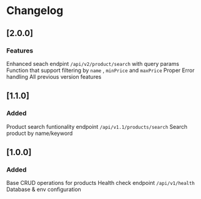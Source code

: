# Changelog

## [2.0.0]

### Features

Enhanced seach endpint `/api/v2/product/search` with query params
Function that support filtering by `name` , `minPrice` and `maxPrice`
Proper Error handling
All previous version features

## [1.1.0]

### Added

Product search funtionality endpoint `/api/v1.1/products/search`
Search product by name/keyword

## [1.0.0]

### Added

Base CRUD operations for products
Health check endpoint `/api/v1/health`
Database & env configuration
